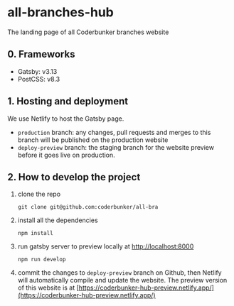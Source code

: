 # all-branches-hub

The landing page of all Coderbunker branches website

## 0. Frameworks

* Gatsby: v3.13
* PostCSS: v8.3


## 1. Hosting and deployment

We use Netlify to host the Gatsby page. 

- `production` branch: any changes, pull requests and merges to this branch will be published on the production website
- `deploy-preview` branch: the staging branch for the website preview before it goes live on production.

## 2. How to develop the project

1. clone the repo

    ```git clone git@github.com:coderbunker/all-bra```

2. install all the dependencies

    ```npm install```

3. run gatsby server to preview locally at [http://localhost:8000](http://localhost:8000)

    ```npm run develop```

4. commit the changes to `deploy-preview` branch on Github, then Netlify will automatically compile and update the website. The preview version of this website is at [https://coderbunker-hub-preview.netlify.app/](https://coderbunker-hub-preview.netlify.app/)


